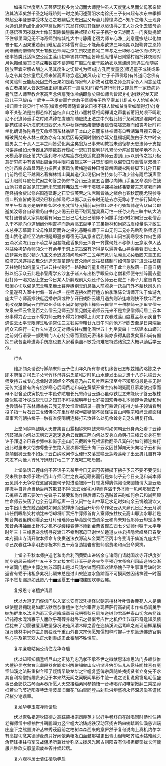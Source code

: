 <!-- { "loadSidebar": true } -->
　　如来应世度尽人天菩萨现权多为父母而大师昆仲虽人天度犹未尽而父母家亲皆沾其法泽矣然千圣之域既跻则一时之美可述蒲阳水南徐氏三子长曰超有次东林季狮林超公年登志学受林龙江之教嗣后矢志出尘父母妻儿慞惶涕泣不知所之倏大士现身为通消息仍点化合家早离世网时东翁在傍见其怪诞以亵语辱之其人对众化去彼母俞氏感悟宿因夜就大士像前潜除鬓髻脱换裙钗立辞夫子携孙女云游而去一门哀恸挽留不住邻里闻见无不称奇师到榕城礼大中寺静庵老宿为师专心净土刻意莲宗慈以化物普于度人因果重若泰山毗尼晶如冰雪有善士不能茹素欲求三年斋期以报鞠育之恩特问诸僧而僧皆呵笑士有赧色师闻之深生赞叹遂自减三年与之士即倾心皈依而权巧方便率皆类此适照空公延主莲山初卓锡其中四面皆峰孤庵惟草日则望村烟托钵夜则对月色摊经廓其旧基成弗数载不蓄道粮广超生命至于脱衲衣以售螺蛳(师遇生命随买随放至囊空解衣酬之人见其度生之切皆礼为师)施方孔而度童竖(师遇童子或钱或果与之令其念佛童后见师来皆高声称念远近成风)苏新亡于千声佛号(有外道问念佛有何灵验师云能起死回生外云果如是我邻家有人新故可往救之师至其家令人同念至炷香亡者果醒人皆返邪皈正)瘥重病在一扇清风(时疫气盛行师忏之即愈有一家皆病适暑气蒸人师至教合家高声念佛扇我体冷病即愈矣果如师言皆起身礼谢)默祝龙天起珍儿于已毙(有士晚生一子发痘而亡求救于师师祷于路至家其儿复苏乡人始知奉法)指归善士谈贝叶于终宵(缁素参叩师随宜讲论日夜不辍人皆如贫得宝如暗得灯矣)身命不关弘法是务郡邑绅矜盛结庐山之社市廛村落相闻禅诵之声曩者莆阳梵呗不鸣毗尼不识迨师垂手之时如洪钟在虡随扣随应致正法之中兴若此惜乎龙藏初颁涅槃时至鹿苑栋梁中折海滨慧日西沉木虎中秋倏示微疾僧徒善信皆嗟嗟恋慕而如丧考妣时将坐化朗诵弥陀寿登天命塔同东林翁建于本山之东麓东林禅师有口吞湖海目视云霄之概破网焚舟从林三教游亦有年矣后因母兄同时割俗亦延父登福城同脱白于大中时亲戚男女二十余人三年之间皆受化离尘矣翁为己事未明教旨未谙径参天恩法师于支提习讲莲经如水传器且追随数载行履如一恩见其敏利非凡累命分座翁誓居学地不为人天模范移锡还莆共兴莲刹寒不贴席疲亦任劳适觉浪禅师云游到山示以别传之旨乃极意研穷病中有省施出周金刚手眼将着辑文字一并焚却浪师以偈赞曰珍重雪庭双桂子他时苗裔永昌昌因是力振百丈家风仿黄梅道者种田博饭凿圃栽松陶铸脚下儿孙开辟门前路径足不越阃名著禅林博山闻其道行以偈招曰住持如何不动步翁有雨后溪声雪后山眼前耳底任忙闲之句答之仍寄书合山云汝这五百僧尽向博山手里乞命浪师住鼓山驰书累召翁见其知解未忘坚辞弗就五十年干嚗嚗净裸裸始终弗变若夫忘寒暑而持莲经捐余赀以修兴国造延寿之石梁恢芙蓉之法席斯皆翁之绪余也春秋既晚尤锐参寻信口所宣皆成偈颂癸巳秋自知缘尽以偈示众云来时无迹去亦无踪赤手空拳行脚向东至甲午秋浑身是病坐卧如常夜见梵僧舒光榻前曰报缘已尽不可强留翁遂告众曰吾即逝矣汝等各自珍重仍自书化火偈云丑恶不堪观腥臭真可怕一任付火光三昧中转大法轮打鼓普请大家具眼看有问云三日已后七日已前即不问撒手归家时如何翁云老僧舌头干不能向尔道酬酬分明吉祥而逝寿高五百甲子其弟狮林和尚貌古眉棱量洪才敏生未总丱志慕离尘父母怜其奇而许之投礼愚庵禅师于三山无何二兄亦先后割俗师遂归莲山赞化请经至法席将隆即遍参尊宿无可其意者后到博山山问古涧寒泉水作何色师云滴水滴冻山云不萌之草因甚能藏香象师云浑身一齐露何处不称尊山云念汝乍入丛林姑免拷楚命师领众十有余年于洞上宗旨深有所得是以遍择名山寻得芙蓉旧址土人应梦喜为倡兴朝夕凡圣交参远近知闻瞻仰不三五年而灵训法席重光矣后因天童丕振临济宗风遂抠衣散众远造天童童即命首众师问云拄杖结制时如何童便打进云拄杖撑天拄地时如何童又打进云拄杖别行一路时如何童复痛打师于此全身脱落一日童自檛鼓以纸示众云此是李警庵学玄沙套子诸人有出格手眼呈似老僧看师便夺扯碎而去童赶打师一喝又因上堂云今日某人祈嗣现前大众还许么师云石虎生下狮子儿童首肯忽归闽心切以偈见志云朝来簸土暮弄砖别无消息播人前腾身一跃禹门外不藉秋风头角全童遂召入室中付偈一首古炉一座师遂拂衣而行适方伯季琳陈公请师开法于仙游九座太平寺师高撑铁艇远播宗风或种芋开田或卧云啸月遇贫则济逢难则扶不数年而古刹改观矣僧问云门饼赵州茶即不问如何是德山棒师云自领三十僧参师云那里来僧云龙泉来师云曾见百丈么僧云见师云那里见僧无语师云元来不是龙泉僧师问居士云本分事得力否士云不得力师云既不得力如何得上山来丁亥春过莲山度夏孟秋示疾自书遗语云太平无限罪过私偷常住三文钱买草鞋廿九日午时向他方行脚去至是日果端坐问众云临行一句作么生道众无对师按拄杖而化阅世五十九坐夏四十七塔建本山蟒岩之前刻行语录一部受嘱门人心持公等而亘信元密诸和尚亦多得其启发矣亘和尚有偈挽曰我昔圭峰遭毒手伤痕也要大家看素虽不敏受诲难忘特述诸翁之大概以励后学云尔。

　　行实

　　维那领众请说行脚颠末师云予住山年久所有参访机缘皆已忘却兹惟约略陈之予即本府莆之柯氏子父号竹林母姓洪氏童稚之时见山水便发出尘之想十八岁礼樵云大师受持五戒专心念佛时读诸经全不解意乃占云贝叶西来汉至今不知那句最是亲无得无传大道旨有终有始岁寒心后闻费老和尚在黄檗开堂主持棒喝疑而且慕累欲出家而母不忍舍至戊寅执役于本邑弥陀岩长兄寄诗召云道心虽似铁世念未能灰子答云根株原似铁枝叶尽成灰兄见之知其不可挽越明年廿七岁投国欢寺参礼本师即今逸叟和尚也尝请益于东林师翁翁云我无示汝惟雪峰语录一册汝可熟读自有得力处子领诲看到投子指一片石云三世诸佛总在里许参究半载疑情不破径往曹山问朝宗和尚云觌面相呈事若何朝拈棒子一触有省便喝朝连棒打云汝甚么处见余耸身云见么朝复打值。

　　上堂问钟鸣鼓响人天普集曹山露相钟未鸣鼓未响时如何朝云分身两处看子云钟沉鼓寂后向何处去朝云速退速退余云截断三际向何处安身立命朝打三棒云全身在里许予拜退辛巳春参狮林和尚于座山问云截断生死根源掀翻圣凡窠臼时如何狮连棒打出此时虽未大彻亦得些子生路入室次狮将签头向下云汝因甚脚向天头向地子云和尚莫颠倒狮云吾不如汝子云白纳败阙作么便行又落堂唤云莲峰莲峰子出云男儿自有冲天志不向他人行处行狮赶打地三下子连喝三喝后因。

　　上堂举话云莲峰何不答话子云某甲今日无语可答狮掷下拂子予云不要不要便出癸未秋参本师于建州百山寺师问世之良马见鞭影而行是如何子云今日亲见和尚本师云见则不无争奈在这里钝置何予拟进语被师一打顿发碍膺偶阅语录圆悟谓大慧云悬崖撒手自肯承当绝后再苏欺君不得(云云)始得冰释而喜溢于外本师一见问那里去予云挑柴去师云要汝作先锋子云某要和尚作殿后师云忽遇贼首来时如何余云和尚照顾性命师云头落了也余云低声低声一日又问牛在山中草足水足时如何余云饥飧渴饮又云牛出山去东触西触时如何余掀禅床而出当开炉师命作偈云从来鼻孔日辽天云月溪山任倒眠堪笑村翁犹未彻却将断索把牛穿师首肯入室师按拄杖云高山耶流水耶若是知音向者里辨别看余云玎玎珰珰师云毕竟是何曲调余云和尚未知音那师云却是汝未知音余拂袖而出针芥之机不尽缕缕春侍本师到金粟省觐乙酉七夕受师付嘱于太平寺时年三十三缘思亲念切寻夜渡江不幸到家母已谢世矣适道友林君招隐紫峰癸巳春受本府孤山寺请开堂本师命专使赉送法衣源流从金粟而至丙申冬受请于仙游九座太平寺己亥春往华亭明法寺祝本师五十寿复造福岩省觐师翁费老和尚翁命秉拂。

　　上堂辛丑秋本师护送老和尚舍利回黄檗山进塔余与诸同门请就国欢寺开炉度岁期毕退居云峰时年五十不幸又接本师讣音于是奔丧华亭预迎本师舍利回闽造塔奈浙中诸同门檀护主葬之姑苏邓蔚山是以只请衣钵而归国欢建塔愧予平生事事亏缺时常返省有乖于诸祖多矣况此颠末总是过山蚁迹渡水鱼踪而不可摸索兹因诸禅德一时逼拶不觉复漏逗如此腊八十▆坐夏五十▆塔建国欢寺西麓。

　　复报恩寺诸檀护请启

　　伏以大道无门假信门以入室长安有迳凭捷径以朝宗檀林叶叶皆香鹿苑人人是佛纵使瞿昙拥瑞曷如摩诘默然恭惟檀护老台台宰官身现菩萨行高转闹市作禅场调羹手妙施群生以法泽为雨天宽远降瑶章召我明看秋月同培道树仰君高并泰山切念某箭锋迟钝德水混淆寡于入廛欣乎荷蓧养就卧云之骨惭亏应世之机但佳节既已奇逢知夙债偿犹未了叨蒙雅爱焉敢坚辞况法苑风清木犀之香在迩仙溪流远鹫峰之派现前楖栗横担万德林中间作主舟航独泛千重山外自来宾伏愿知儒知释时握手于东篱选佛选官俱称心乎及第天欢人庆水到渠成肃此奉酬不胜悚仄。

　　复孝廉瞻岵吴公请住龙华寺启

　　伏以知释知儒远绍尼山之正脉乃忠乃孝丕承圣世之徽猷惠泽难思法门多赖恭惟大檀护吴老台台岩廊巨器台阁宏材解带镇金山应机惭非佛印生儿从露柱闻桂喜有庭坚仙溪之法鼓重挝合释了疑情早破龙华之宝幢复竖俾宗风随处播扬贤者立身先不求其自利衲僧指趣贵亲见于本来然无闻之闻既闻早形牛迹一说之说复说奚啻龟毛但盛事已全彰快古琴而再奏所愿人天交接缁素同参顿悟一音棒喝浑如电掣掀翻三乘筌蹄扫若尘飞节近阳春特泛清波呈旧面花飞白雪同登古刹启洪炉盛德永怀深恩奚答谨修尺楮少谢瑶章。

　　复龙华寺玉震禅师请启

　　伏以恢弘祖道钦硕德之高踪掖播宗风羡英才以好手卷舒自在敲唱同时恭惟住持老禅师僧中领袖世外鶤鹏竭力竖宝幢大冶铸成铁汉动容扬古路四棱踏断仙溪慈训端庄座下之熊罴济济丛林秀茂庭前之柏树森森西来的意俨然予复何说向上真机灼尔幸有高提切念某德薄缘疏只好闲依紫帽发白面皱那堪更出青山但鞭喝齐临水牯难藏头角箭锋相拄将军又战疆场所冀壮骨弥坚立拨风光回古刹阳春有信横担楖栗扰长河愧赧弗胜欣庆靡量肃裁奉答并候起居。

　　复六观林居士请住栖隐寺启

